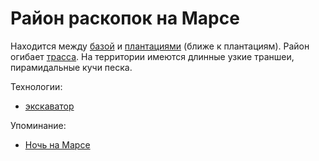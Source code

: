 Район раскопок на Марсе
=======================

Находится между [базой](mars_baza.md) и [плантациями](mars_plantacii.md) (ближе к плантациям).
Район огибает [трасса](mars_trassa.md).
На территории имеются длинные узкие траншеи, пирамидальные кучи песка.

Технологии:
- [экскаватор](../technology/ekskovator.md)

Упоминание:
- [Ночь на Марсе](../literature/noch_na_marse.md)